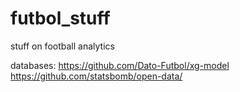# futbol_stuff
stuff on football analytics


databases:
https://github.com/Dato-Futbol/xg-model
https://github.com/statsbomb/open-data/

